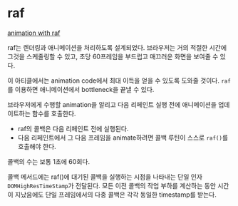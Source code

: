 # raf

[animation with raf](https://www.html5rocks.com/en/tutorials/speed/animations/)

raf는 렌더링과 애니메이션을 처리하도록 설계되었다. 브라우저는 거의 적절한 시간에 그것을 스케줄링할 수 있고, 초당 60프레임을 부드럽고 매끄러운 화면을 보여줄 수 있다.

이 아티클에서는 animation code에서 최대 이득을 얻을 수 있도록 도와줄 것이다. `raf`를 이용하면 애니메이션에서 bottleneck을 끝낼 수 있다.

브라우저에게 수행할 animation을 알리고 다음 리페인트 실행 전에 애니메이션을 업데이트하는 함수를 호출한다.

- raf의 콜백은 다음 리페인트 전에 실행된다.
- 다음 리페인트에서 그 다음 프레임을 animate하려면 콜백 루틴이 스스로 `raf()`를 호출해야 한다.

콜백의 수는 보통 1초에 60회다.

콜백 메서드에는 raf()에 대기된 콜백을 실행하는 시점을 나타내는 단일 인자 `DOMHighResTimeStamp`가 전달된다. 모든 이전 콜백의 작업 부하를 계산하는 동안 시간이 지났음에도 단일 프레임에서의 다중 콜백은 각각 동일한 timestamp를 받는다.
